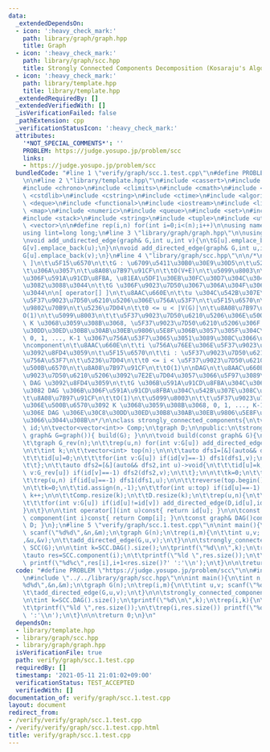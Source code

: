```yaml
---
data:
  _extendedDependsOn:
  - icon: ':heavy_check_mark:'
    path: library/graph/graph.hpp
    title: Graph
  - icon: ':heavy_check_mark:'
    path: library/graph/scc.hpp
    title: Strongly Connected Components Decomposition (Kosaraju's Algorithm)
  - icon: ':heavy_check_mark:'
    path: library/template.hpp
    title: library/template.hpp
  _extendedRequiredBy: []
  _extendedVerifiedWith: []
  _isVerificationFailed: false
  _pathExtension: cpp
  _verificationStatusIcon: ':heavy_check_mark:'
  attributes:
    '*NOT_SPECIAL_COMMENTS*': ''
    PROBLEM: https://judge.yosupo.jp/problem/scc
    links:
    - https://judge.yosupo.jp/problem/scc
  bundledCode: "#line 1 \"verify/graph/scc.1.test.cpp\"\n#define PROBLEM \"https://judge.yosupo.jp/problem/scc\"\
    \n\n#line 2 \"library/template.hpp\"\n#include <cassert>\n#include <cctype>\n\
    #include <chrono>\n#include <climits>\n#include <cmath>\n#include <cstdio>\n#include\
    \ <cstdlib>\n#include <cstring>\n#include <ctime>\n#include <algorithm>\n#include\
    \ <deque>\n#include <functional>\n#include <iostream>\n#include <limits>\n#include\
    \ <map>\n#include <numeric>\n#include <queue>\n#include <set>\n#include <sstream>\n\
    #include <stack>\n#include <string>\n#include <tuple>\n#include <utility>\n#include\
    \ <vector>\n\n#define rep(i,n) for(int i=0;i<(n);i++)\n\nusing namespace std;\n\
    using lint=long long;\n#line 3 \"library/graph/graph.hpp\"\n\nusing graph=vector<vector<int>>;\n\
    \nvoid add_undirected_edge(graph& G,int u,int v){\n\tG[u].emplace_back(v);\n\t\
    G[v].emplace_back(u);\n}\n\nvoid add_directed_edge(graph& G,int u,int v){\n\t\
    G[u].emplace_back(v);\n}\n#line 4 \"library/graph/scc.hpp\"\n\n/*\n[ constructor\
    \ ]\n\t\u5F15\u6570\n\t\tG : \u6709\u5411\u30B0\u30E9\u30D5\n\t\u5236\u7D04\n\t\
    \t\u306A\u3057\n\t\u8A08\u7B97\u91CF\n\t\tO(V+E)\n\t\u5099\u8003\n\t\tG \u306B\
    \u306F\u591A\u91CD\u8FBA, \u81EA\u5DF1\u30EB\u30FC\u30D7\u304C\u3042\u3063\u3066\
    \u3082\u3088\u3044\n\t\tG \u306F\u9023\u7D50\u3067\u306A\u304F\u3066\u3082\u3088\
    \u3044\n\n[ operator[] ]\n\t\u8AAC\u660E\n\t\tu \u304C\u542B\u307E\u308C\u308B\
    \u5F37\u9023\u7D50\u6210\u5206\u306E\u756A\u53F7\n\t\u5F15\u6570\n\t\tu : G \u306E\
    \u9802\u70B9\n\t\u5236\u7D04\n\t\t0 <= u < |V(G)|\n\t\u8A08\u7B97\u91CF\n\t\t\
    O(1)\n\t\u5099\u8003\n\t\t\u5F37\u9023\u7D50\u6210\u5206\u306E\u500B\u6570\u3092\
    \ K \u3068\u3059\u308B\u3068, \u5F37\u9023\u7D50\u6210\u5206\u306F DAG \u306E\u30C8\
    \u30DD\u30ED\u30B8\u30AB\u30EB\u9806\u5E8F\u306B\u3057\u305F\u304C\u3063\u3066\
    \ 0, 1, ..., K-1 \u3067\u756A\u53F7\u3065\u3051\u3089\u308C\u3066\u3044\u308B\n\
    \ncomponent\n\t\u8AAC\u660E\n\t\ti \u756A\u76EE\u306E\u5F37\u9023\u7D50\u6210\u5206\
    \u3092\u8FD4\u3059\n\t\u5F15\u6570\n\t\ti : \u5F37\u9023\u7D50\u6210\u5206\u306E\
    \u756A\u53F7\n\t\u5236\u7D04\n\t\t0 <= i < \u5F37\u9023\u7D50\u6210\u5206\u306E\
    \u500B\u6570\n\t\u8A08\u7B97\u91CF\n\t\tO(1)\n\nDAG\n\t\u8AAC\u660E\n\t\tG \u5F37\
    \u9023\u7D50\u6210\u5206\u3092\u7E2E\u7D04\u3057\u3066\u5F97\u3089\u308C\u308B\
    \ DAG \u3092\u8FD4\u3059\n\t\tG \u306B\u591A\u91CD\u8FBA\u304C\u306A\u304F\u3066\
    \u3082 DAG \u306B\u306F\u591A\u91CD\u8FBA\u304C\u542B\u307E\u308C\u3046\u308B\n\
    \t\u8A08\u7B97\u91CF\n\t\tO(1)\n\t\u5099\u8003\n\t\t\u5F37\u9023\u7D50\u6210\u5206\
    \u306E\u500B\u6570\u3092 K \u3068\u3059\u308B\u3068, 0, 1, ..., K-1 \u306F\u3053\
    \u306E DAG \u306E\u30C8\u30DD\u30ED\u30B8\u30AB\u30EB\u9806\u5E8F\u306B\u306A\u3063\
    \u3066\u3044\u308B\n*/\n\nclass strongly_connected_components{\n\tvector<int>\
    \ id;\n\tvector<vector<int>> Comp;\n\tgraph D;\n\npublic:\n\tstrongly_connected_components(const\
    \ graph& G=graph()){ build(G); }\n\n\tvoid build(const graph& G){\n\t\tint n=G.size();\n\
    \t\tgraph G_rev(n);\n\t\trep(u,n) for(int v:G[u]) add_directed_edge(G_rev,v,u);\n\
    \n\t\tint k;\n\t\tvector<int> top(n);\n\n\t\tauto dfs1=[&](auto&& dfs1,int u)->void{\n\
    \t\t\tid[u]=0;\n\t\t\tfor(int v:G[u]) if(id[v]==-1) dfs1(dfs1,v);\n\t\t\ttop[k++]=u;\n\
    \t\t};\n\t\tauto dfs2=[&](auto&& dfs2,int u)->void{\n\t\t\tid[u]=k;\n\t\t\tfor(int\
    \ v:G_rev[u]) if(id[v]==-1) dfs2(dfs2,v);\n\t\t};\n\n\t\tk=0;\n\t\tid.assign(n,-1);\n\
    \t\trep(u,n) if(id[u]==-1) dfs1(dfs1,u);\n\n\t\treverse(top.begin(),top.end());\n\
    \n\t\tk=0;\n\t\tid.assign(n,-1);\n\t\tfor(int u:top) if(id[u]==-1) dfs2(dfs2,u),\
    \ k++;\n\n\t\tComp.resize(k);\n\t\tD.resize(k);\n\t\trep(u,n){\n\t\t\tComp[id[u]].emplace_back(u);\n\
    \t\t\tfor(int v:G[u]) if(id[u]!=id[v]) add_directed_edge(D,id[u],id[v]);\n\t\t\
    }\n\t}\n\n\tint operator[](int u)const{ return id[u]; }\n\n\tconst vector<int>&\
    \ component(int i)const{ return Comp[i]; }\n\tconst graph& DAG()const{ return\
    \ D; }\n};\n#line 5 \"verify/graph/scc.1.test.cpp\"\n\nint main(){\n\tint n,m;\
    \ scanf(\"%d%d\",&n,&m);\n\tgraph G(n);\n\trep(i,m){\n\t\tint u,v; scanf(\"%d%d\"\
    ,&u,&v);\n\t\tadd_directed_edge(G,u,v);\n\t}\n\n\tstrongly_connected_components\
    \ SCC(G);\n\n\tint k=SCC.DAG().size();\n\tprintf(\"%d\\n\",k);\n\trep(i,k){\n\t\
    \tauto res=SCC.component(i);\n\t\tprintf(\"%ld \",res.size());\n\t\trep(i,res.size())\
    \ printf(\"%d%c\",res[i],i+1<res.size()?' ':'\\n');\n\t}\n\n\treturn 0;\n}\n"
  code: "#define PROBLEM \"https://judge.yosupo.jp/problem/scc\"\n\n#include \"../../library/template.hpp\"\
    \n#include \"../../library/graph/scc.hpp\"\n\nint main(){\n\tint n,m; scanf(\"\
    %d%d\",&n,&m);\n\tgraph G(n);\n\trep(i,m){\n\t\tint u,v; scanf(\"%d%d\",&u,&v);\n\
    \t\tadd_directed_edge(G,u,v);\n\t}\n\n\tstrongly_connected_components SCC(G);\n\
    \n\tint k=SCC.DAG().size();\n\tprintf(\"%d\\n\",k);\n\trep(i,k){\n\t\tauto res=SCC.component(i);\n\
    \t\tprintf(\"%ld \",res.size());\n\t\trep(i,res.size()) printf(\"%d%c\",res[i],i+1<res.size()?'\
    \ ':'\\n');\n\t}\n\n\treturn 0;\n}\n"
  dependsOn:
  - library/template.hpp
  - library/graph/scc.hpp
  - library/graph/graph.hpp
  isVerificationFile: true
  path: verify/graph/scc.1.test.cpp
  requiredBy: []
  timestamp: '2021-05-11 21:01:02+09:00'
  verificationStatus: TEST_ACCEPTED
  verifiedWith: []
documentation_of: verify/graph/scc.1.test.cpp
layout: document
redirect_from:
- /verify/verify/graph/scc.1.test.cpp
- /verify/verify/graph/scc.1.test.cpp.html
title: verify/graph/scc.1.test.cpp
---
```

